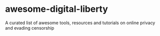 # awesome-digital-liberty
A curated list of awesome tools, resources and tutorials on online privacy and evading censorship
